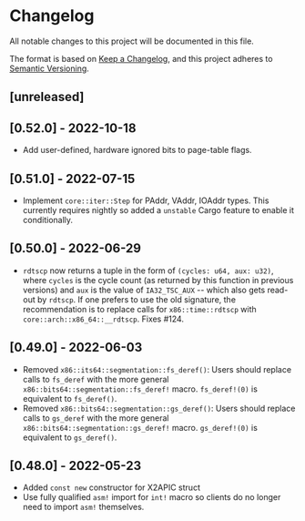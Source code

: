 # Changelog

All notable changes to this project will be documented in this file.

The format is based on [Keep a Changelog](https://keepachangelog.com/en/1.0.0/),
and this project adheres to [Semantic Versioning](https://semver.org/spec/v2.0.0.html).

## [unreleased]

## [0.52.0] - 2022-10-18

- Add user-defined, hardware ignored bits to page-table flags.

## [0.51.0] - 2022-07-15

- Implement `core::iter::Step` for PAddr, VAddr, IOAddr types. This currently
  requires nightly so added a `unstable` Cargo feature to enable it
  conditionally.

## [0.50.0] - 2022-06-29

- `rdtscp` now returns a tuple in the form of `(cycles: u64, aux: u32)`, where
  `cycles` is the cycle count (as returned by this function in previous
  versions) and `aux` is the value of `IA32_TSC_AUX` -- which also gets read-out
  by `rdtscp`. If one prefers to use the old signature, the recommendation is to
  replace calls for `x86::time::rdtscp` with `core::arch::x86_64::__rdtscp`.
  Fixes #124.

## [0.49.0] - 2022-06-03

- Removed `x86::its64::segmentation::fs_deref()`: Users should replace calls to
  `fs_deref` with the more general `x86::bits64::segmentation::fs_deref!` macro.
  `fs_deref!(0)` is equivalent to `fs_deref()`.
- Removed `x86::bits64::segmentation::gs_deref()`: Users should replace calls to
  `gs_deref` with the more general `x86::bits64::segmentation::gs_deref!` macro.
  `gs_deref!(0)` is equivalent to `gs_deref()`.

## [0.48.0] - 2022-05-23

- Added `const new` constructor for X2APIC struct
- Use fully qualified `asm!` import for `int!` macro so clients do no longer
  need to import `asm!` themselves.
